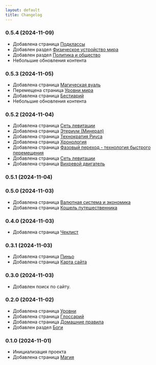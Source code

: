 ```yaml
---
layout: default
title: Changelog
---
```


### 0.5.4 (2024-11-09)
- Добавлена страница <a href="{{ '/data/subclass/' | relative_url }}">Подклассы</a>
- Добавлен раздел <a href="{{ '/data/world/' | relative_url }}">Физическое устройство мира</a>
- Добавлен раздел <a href="{{ '/data/policies/' | relative_url }}">Политика и общество</a>
- Небольшие обновления контента

### 0.5.3 (2024-11-05)
- Добавлена страница <a href="{{ '/data/glossary/veil.html' | relative_url }}">Магическая вуаль</a>
- Перемещена страница <a href="{{ '/data/glossary/world-levels.html' | relative_url }}">Уровни мира</a>
- Добавлена страница <a href="{{ '/data/bestiary/' | relative_url }}">Бестиарий</a>
- Небольшие обновления контента

### 0.5.2 (2024-11-04)
- Добавлена страница <a href="{{ '/data/glossary/levitation-network.html' | relative_url }}">Сеть левитации</a>
- Добавлена страница <a href="{{ '/data/glossary/etherium.html' | relative_url }}">Этериум (Минерал)</a>
- Добавлена страница <a href="{{ '/data/fractions/technocracy-of-rius/' | relative_url }}">Технократия Риуса</a>
- Добавлена страница <a href="{{ '/data/fractions/technocracy-of-rius/history.html' | relative_url }}">Хронология</a>
- Добавлена страница <a href="{{ '/data/glossary/phase-transition.html' | relative_url }}">Фазовый переход - технология быстрого перемещения</a>
- Добавлена страница <a href="{{ '/data/glossary/levitation-network.html' | relative_url }}">Сеть левитации</a>
- Добавлена страница <a href="{{ '/data/glossary/vortex-engine.html' | relative_url }}">Вихревой двигатель</a>
### 0.5.1 (2024-11-04)
### 0.5.0 (2024-11-03)
- Добавлена страница <a href="{{ '/data/glossary/currency.html' | relative_url }}">Валютная система и экономика</a>
- Добавлена страница <a href="{{ '/data/glossary/travelers-purse.html' | relative_url }}">Кошель путешественника</a>

### 0.4.0 (2024-11-03)
- Добавлена страница <a href="{{ '/data/checklist/' | relative_url }}">Чеклист</a>

### 0.3.1 (2024-11-03)
- Добавлена страница <a href="{{ '/data/glossary/pinio.html' | relative_url }}">Пиньо</a>
- Добавлена страница <a href="{{ '/sitemap/' | relative_url }}">Карта сайта</a>

### 0.3.0 (2024-11-03)
- Добавлен поиск по сайту.

### 0.2.0 (2024-11-02)
- Добавлена страница <a href="{{ '/data/levels/' | relative_url }}">Уровни</a>
- Добавлена страница <a href="{{ '/data/glossary/' | relative_url }}">Глоссарий</a>
- Добавлена страница <a href="{{ '/data/homebrew/' | relative_url }}">Домашние правила</a>
- Добавлен раздел <a href="{{ '/data/gods/' | relative_url }}">Боги</a>

### 0.1.0 (2024-11-01)
- Инициализация проекта
- Добавлена страница <a href="{{ '/data/magic/' | relative_url }}">Магия</a>